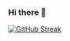 ### Hi there 👋

[![GitHub Streak](http://github-readme-streak-stats.herokuapp.com?user=hamzaerbay&theme=onedark_duo&hide_border=true)](https://git.io/streak-stats)
<!--
**hamzaerbay/hamzaerbay** is a ✨ _special_ ✨ repository because its `README.md` (this file) appears on your GitHub profile.

Here are some ideas to get you started:

- 🔭 I’m currently working on ...
- 🌱 I’m currently learning ...
- 👯 I’m looking to collaborate on ...
- 🤔 I’m looking for help with ...
- 💬 Ask me about ...
- 📫 How to reach me: ...
- 😄 Pronouns: ...
- ⚡ Fun fact: ...
-->
